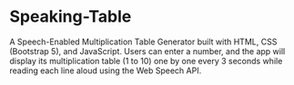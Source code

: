 # Speaking-Table
A Speech-Enabled Multiplication Table Generator built with HTML, CSS (Bootstrap 5), and JavaScript. Users can enter a number, and the app will display its multiplication table (1 to 10) one by one every 3 seconds while reading each line aloud using the Web Speech API.

